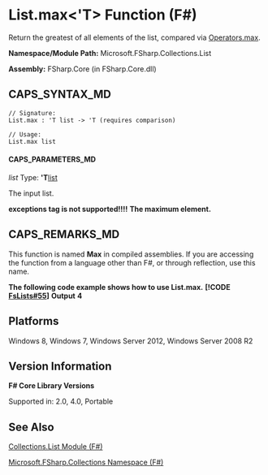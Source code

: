 # List.max<'T> Function (F#)

Return the greatest of all elements of the list, compared via [Operators.max](http://msdn.microsoft.com/en-us/library/9a988328-00e9-467b-8dfa-e7a6990f6cce).

**Namespace/Module Path:** Microsoft.FSharp.Collections.List

**Assembly:** FSharp.Core (in FSharp.Core.dll)


## CAPS_SYNTAX_MD

```
// Signature:
List.max : 'T list -> 'T (requires comparison)

// Usage:
List.max list
```

#### CAPS_PARAMETERS_MD
*list*
Type: **'T**[list](http://msdn.microsoft.com/en-us/library/c627b668-477b-4409-91ed-06d7f1b3e4a7)


The input list.



**exceptions tag is not supported!!!!**
**The maximum element.**
## CAPS_REMARKS_MD
This function is named **Max** in compiled assemblies. If you are accessing the function from a language other than F#, or through reflection, use this name.

**The following code example shows how to use List.max.**
**[!CODE [FsLists#55](../CodeSnippet/VS_Snippets_Fsharp/fslists/FSharp/fs/program.fs#55)]**
**Output**
**4**
## Platforms
Windows 8, Windows 7, Windows Server 2012, Windows Server 2008 R2


## Version Information
**F# Core Library Versions**

Supported in: 2.0, 4.0, Portable




## See Also
[Collections.List Module &#40;F&#35;&#41;](Collections.List+Module+%28F%23%29.md)

[Microsoft.FSharp.Collections Namespace &#40;F&#35;&#41;](Microsoft.FSharp.Collections+Namespace+%28F%23%29.md)

